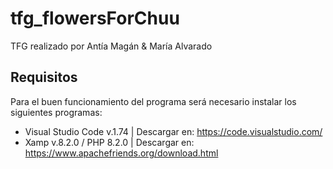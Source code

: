 # tfg_flowersForChuu
TFG realizado por Antía Magán & María Alvarado 

## Requisitos
Para el buen funcionamiento del programa será necesario instalar los siguientes programas: 
- Visual Studio Code v.1.74 | Descargar en: https://code.visualstudio.com/ 
- Xamp v.8.2.0 / PHP 8.2.0 | Descargar en: https://www.apachefriends.org/download.html
